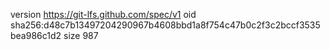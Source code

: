 version https://git-lfs.github.com/spec/v1
oid sha256:d48c7b13497204290967b4608bbd1a8f754c47b0c2f3c2bccf3535bea986c1d2
size 987
